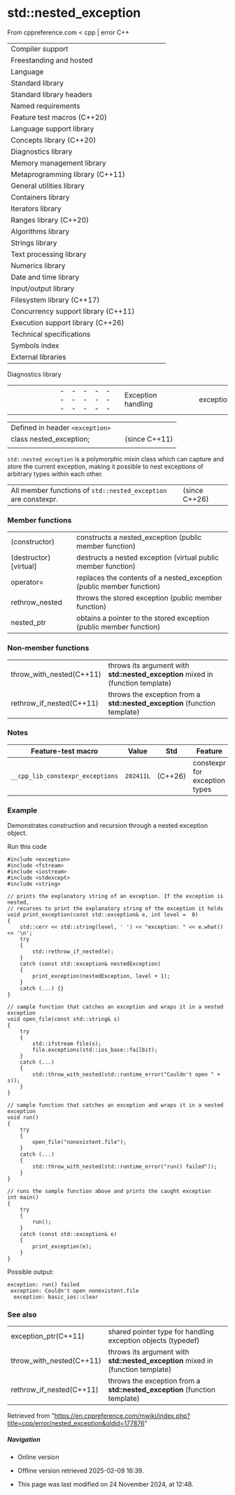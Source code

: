 # std::nested_exception

From cppreference.com
< cpp‎ | error
C++

|  |  |  |  |  |
| --- | --- | --- | --- | --- |
| Compiler support | | | | |
| Freestanding and hosted | | | | |
| Language | | | | |
| Standard library | | | | |
| Standard library headers | | | | |
| Named requirements | | | | |
| Feature test macros (C++20) | | | | |
| Language support library | | | | |
| Concepts library (C++20) | | | | |
| Diagnostics library | | | | |
| Memory management library | | | | |
| Metaprogramming library (C++11) | | | | |
| General utilities library | | | | |
| Containers library | | | | |
| Iterators library | | | | |
| Ranges library (C++20) | | | | |
| Algorithms library | | | | |
| Strings library | | | | |
| Text processing library | | | | |
| Numerics library | | | | |
| Date and time library | | | | |
| Input/output library | | | | |
| Filesystem library (C++17) | | | | |
| Concurrency support library (C++11) | | | | |
| Execution support library (C++26) | | | | |
| Technical specifications | | | | |
| Symbols index | | | | |
| External libraries | | | | |

Diagnostics library

|  |  |  |  |  |  |  |  |  |  |  |  |  |  |  |  |  |  |  |  |  |  |  |  |  |  |  |  |  |  |  |  |  |  |  |  |  |  |  |  |  |  |  |  |  |  |  |  |  |  |  |  |  |  |  |  |  |  |  |  |  |  |  |  |  |  |  |  |  |  |  |  |  |  |  |  |  |  |  |  |  |  |  |  |  |  |  |  |  |  |  |  |  |  |  |  |  |  |  |  |  |  |  |  |  |  |  |  |  |  |  |  |  |  |  |  |  |  |  |  |  |  |  |  |  |  |  |  |  |  |  |  |  |  |  |  |  |  |  |  |  |  |  |  |  |  |  |  |  |  |  |  |  |  |  |  |  |  |  |  |  |  |  |  |  |  |  |  |  |  |  |  |  |  |  |  |  |  |  |  |  |  |  |  |  |  |  |  |  |  |  |  |  |  |  |  |  |  |  |  |  |  |  |  |  |  |  |  |  |  |  |  |  |  |  |  |  |  |  |  |  |  |  |  |  |  |  |  |  |  |  |  |  |  |  |  |  |  |  |  |  |  |  |  |  |  |  |  |  |  |  |  |  |  |  |  |  |
| --- | --- | --- | --- | --- | --- | --- | --- | --- | --- | --- | --- | --- | --- | --- | --- | --- | --- | --- | --- | --- | --- | --- | --- | --- | --- | --- | --- | --- | --- | --- | --- | --- | --- | --- | --- | --- | --- | --- | --- | --- | --- | --- | --- | --- | --- | --- | --- | --- | --- | --- | --- | --- | --- | --- | --- | --- | --- | --- | --- | --- | --- | --- | --- | --- | --- | --- | --- | --- | --- | --- | --- | --- | --- | --- | --- | --- | --- | --- | --- | --- | --- | --- | --- | --- | --- | --- | --- | --- | --- | --- | --- | --- | --- | --- | --- | --- | --- | --- | --- | --- | --- | --- | --- | --- | --- | --- | --- | --- | --- | --- | --- | --- | --- | --- | --- | --- | --- | --- | --- | --- | --- | --- | --- | --- | --- | --- | --- | --- | --- | --- | --- | --- | --- | --- | --- | --- | --- | --- | --- | --- | --- | --- | --- | --- | --- | --- | --- | --- | --- | --- | --- | --- | --- | --- | --- | --- | --- | --- | --- | --- | --- | --- | --- | --- | --- | --- | --- | --- | --- | --- | --- | --- | --- | --- | --- | --- | --- | --- | --- | --- | --- | --- | --- | --- | --- | --- | --- | --- | --- | --- | --- | --- | --- | --- | --- | --- | --- | --- | --- | --- | --- | --- | --- | --- | --- | --- | --- | --- | --- | --- | --- | --- | --- | --- | --- | --- | --- | --- | --- | --- | --- | --- | --- | --- | --- | --- | --- | --- | --- | --- | --- | --- | --- | --- | --- | --- | --- | --- | --- | --- | --- | --- | --- | --- | --- | --- | --- | --- | --- | --- | --- | --- | --- | --- | --- | --- |
| |  |  |  |  |  | | --- | --- | --- | --- | --- | | Exception handling | | | | | | exception | | | | | | uncaught_exceptionuncaught_exceptions(until C++20\*)(C++17) | | | | | | exception_ptr(C++11) | | | | | | make_exception_ptr(C++11) | | | | | | current_exception(C++11) | | | | | | rethrow_exception(C++11) | | | | | | ****nested_exception****(C++11) | | | | | | throw_with_nested(C++11) | | | | | | rethrow_if_nested(C++11) | | | | | | Exception handling failures | | | | | | terminate | | | | | | terminate_handler | | | | | | get_terminate(C++11) | | | | | | set_terminate | | | | | | bad_exception | | | | | | unexpected(until C++17\*) | | | | | | unexpected_handler(until C++17\*) | | | | | | get_unexpected(until C++17\*) | | | | | | set_unexpected(until C++17\*) | | | | | | Error numbers | | | | | | Error codes | | | | | | errno | | | | | | Assertions | | | | | | assert | | | | | | |  |  |  |  |  | | --- | --- | --- | --- | --- | | Exception categories | | | | | | logic_error | | | | | | invalid_argument | | | | | | domain_error | | | | | | length_error | | | | | | out_of_range | | | | | | runtime_error | | | | | | range_error | | | | | | overflow_error | | | | | | underflow_error | | | | | | tx_exception(TM TS) | | | | | | System error | | | | | | error_category(C++11) | | | | | | generic_category(C++11) | | | | | | system_category(C++11) | | | | | | error_condition(C++11) | | | | | | errc(C++11) | | | | | | error_code(C++11) | | | | | | system_error(C++11) | | | | | | Stacktrace | | | | | | stacktrace_entry(C++23) | | | | | | basic_stacktrace(C++23) | | | | | | Debugging support | | | | | | is_debugger_present(C++26) | | | | | | breakpoint_if_debugging(C++26) | | | | | | breakpoint(C++26) | | | | | |

|  |  |  |
| --- | --- | --- |
| Defined in header `<exception>` |  |  |
| class nested_exception; |  | (since C++11) |
|  |  |  |

`std::nested_exception` is a polymorphic mixin class which can capture and store the current exception, making it possible to nest exceptions of arbitrary types within each other.

|  |  |
| --- | --- |
| All member functions of `std::nested_exception` are constexpr. | (since C++26) |

### Member functions

|  |  |
| --- | --- |
| (constructor) | constructs a nested_exception   (public member function) |
| (destructor)[virtual] | destructs a nested exception   (virtual public member function) |
| operator= | replaces the contents of a nested_exception   (public member function) |
| rethrow_nested | throws the stored exception   (public member function) |
| nested_ptr | obtains a pointer to the stored exception   (public member function) |

### Non-member functions

|  |  |
| --- | --- |
| throw_with_nested(C++11) | throws its argument with ****std::nested_exception**** mixed in   (function template) |
| rethrow_if_nested(C++11) | throws the exception from a ****std::nested_exception****   (function template) |

### Notes

| Feature-test macro | Value | Std | Feature |
| --- | --- | --- | --- |
| `__cpp_lib_constexpr_exceptions` | `202411L` | (C++26) | constexpr for exception types |

### Example

Demonstrates construction and recursion through a nested exception object.

Run this code

```
#include <exception>
#include <fstream>
#include <iostream>
#include <stdexcept>
#include <string>
 
// prints the explanatory string of an exception. If the exception is nested,
// recurses to print the explanatory string of the exception it holds
void print_exception(const std::exception& e, int level =  0)
{
    std::cerr << std::string(level, ' ') << "exception: " << e.what() << '\n';
    try
    {
        std::rethrow_if_nested(e);
    }
    catch (const std::exception& nestedException)
    {
        print_exception(nestedException, level + 1);
    }
    catch (...) {}
}
 
// sample function that catches an exception and wraps it in a nested exception
void open_file(const std::string& s)
{
    try
    {
        std::ifstream file(s);
        file.exceptions(std::ios_base::failbit);
    }
    catch (...)
    {
        std::throw_with_nested(std::runtime_error("Couldn't open " + s));
    }
}
 
// sample function that catches an exception and wraps it in a nested exception
void run()
{
    try
    {
        open_file("nonexistent.file");
    }
    catch (...)
    {
        std::throw_with_nested(std::runtime_error("run() failed"));
    }
}
 
// runs the sample function above and prints the caught exception
int main()
{
    try
    {
        run();
    }
    catch (const std::exception& e)
    {
        print_exception(e);
    }
}

```

Possible output:

```
exception: run() failed
 exception: Couldn't open nonexistent.file
  exception: basic_ios::clear

```

### See also

|  |  |
| --- | --- |
| exception_ptr(C++11) | shared pointer type for handling exception objects   (typedef) |
| throw_with_nested(C++11) | throws its argument with ****std::nested_exception**** mixed in   (function template) |
| rethrow_if_nested(C++11) | throws the exception from a ****std::nested_exception****   (function template) |

Retrieved from "<https://en.cppreference.com/mwiki/index.php?title=cpp/error/nested_exception&oldid=177876>"

##### Navigation

- Online version
- Offline version retrieved 2025-02-09 16:39.

- This page was last modified on 24 November 2024, at 12:48.